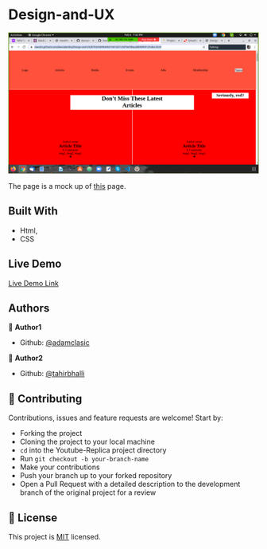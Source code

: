 # Design-and-UX

![screenshot](./screenshot.png)

The page is a mock up of [this](https://www.smashingmagazine.com/) page.  

## Built With

- Html,
- CSS

## Live Demo

[Live Demo Link](https://rawcdn.githack.com/davisdambis/Design-and-UX/b2f60eb376385a7ed9da5892573cd080e9fb2582/index.html)


## Authors

👤 **Author1**

- Github: [@adamclasic](https://github.com/davisdambis)


👤 **Author2**

- Github: [@tahirbhalli](https://github.com/tahirbhalli/)

## 🤝 Contributing

Contributions, issues and feature requests are welcome! Start by:
* Forking the project
* Cloning the project to your local machine
* `cd` into the Youtube-Replica project directory
* Run `git checkout -b your-branch-name`
* Make your contributions
* Push your branch up to your forked repository
* Open a Pull Request with a detailed description to the development branch of the original project for a review

## 📝 License

This project is [MIT](https://opensource.org/licenses/MIT) licensed.

